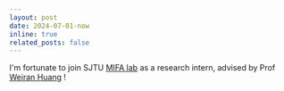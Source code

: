 ```yaml
---
layout: post
date: 2024-07-01-now
inline: true
related_posts: false
---
```


I'm fortunate to join SJTU [MIFA lab](https://mifa.sjtu.edu.cn/) as a research intern, advised by Prof [Weiran Huang](https://mifa.sjtu.edu.cn/~weiranhuang/) !
